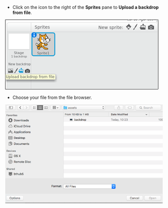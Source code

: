 - Click on the icon to the right of the **Sprites** pane to **Upload a backdrop from file**.

![upload from file](images/backdrop-from-file.png)

- Choose your file from the file browser.

![file browser](images/choose-backdrop.png)
